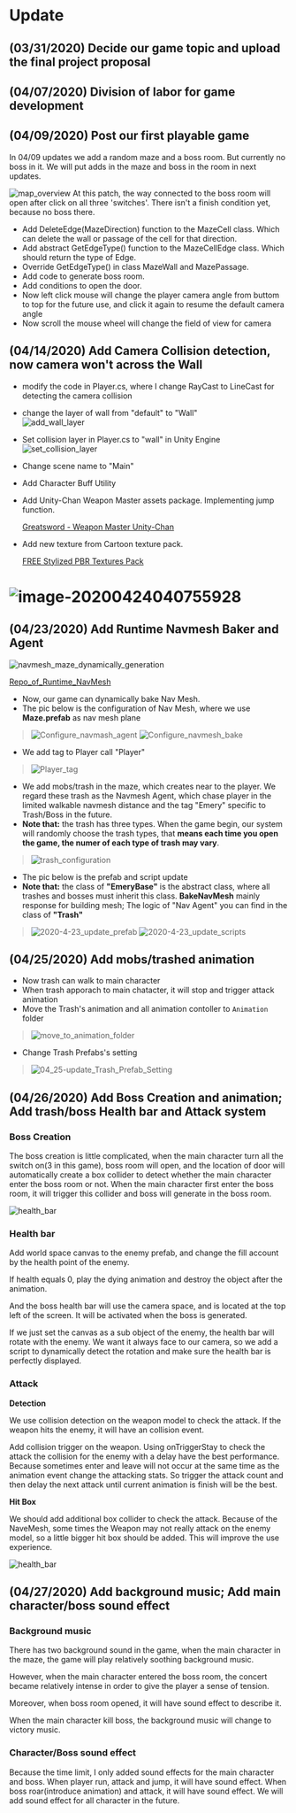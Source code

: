 # Update
## (03/31/2020) **Decide our game topic and upload the final project proposal**

## (04/07/2020) **Division of labor for game development**

## (04/09/2020) **Post our first playable game**

In 04/09 updates we add a random maze and a boss room.  But currently no boss in it. We will put adds in the maze and boss in the room in next updates. 

![map_overview](pic/update1.png) At this patch, the way connected to the boss room will open after click on all three 'switches'. There isn't a finish condition yet, because no boss there. 

* Add DeleteEdge(MazeDirection) function to the MazeCell class. Which can delete the wall or passage of the cell for that direction.
* Add abstract GetEdgeType() function to the MazeCellEdge class. Which should return the type of Edge.
* Override GetEdgeType() in class MazeWall and MazePassage.
* Add code to generate boss room. 
* Add conditions to open the door. 
* Now left click mouse will change the player camera angle from buttom to top for the future use, and click it again to resume the default camera angle
* Now scroll the mouse wheel will change the field of view for camera

## (04/14/2020) **Add Camera Collision detection, now camera won't across the Wall**

+ modify the code in Player.cs, where I change RayCast to LineCast for detecting the camera collision

+ change the layer of wall from "default" to "Wall"<br>
  ![add_wall_layer](pic/add_wall_layer.png)

+  Set collision layer in Player.cs to "wall" in Unity Engine<br>
 ![set_collision_layer](pic/set_collision_layer.png)
 
+ Change scene name to "Main"

+ Add Character Buff Utility

+ Add Unity-Chan Weapon Master assets package. Implementing jump function. 

    [Greatsword - Weapon Master Unity-Chan](https://assetstore.unity.com/packages/3d/animations/greatsword-weapon-master-unity-chan-103953)

+ Add new texture from Cartoon texture pack.

    [FREE Stylized PBR Textures Pack](https://assetstore.unity.com/packages/2d/textures-materials/free-stylized-pbr-textures-pack-111778)

![image-20200424040755928](pic/new_texture_preview.png)
=======
## (04/23/2020)  **Add Runtime Navmesh Baker and Agent**

![navmesh_maze_dynamically_generation](../readme_img/navmesh_maze_dynamically_generation.gif)

[Repo_of_Runtime_NavMesh](https://github.com/Unity-Technologies/NavMeshComponents)

+ Now, our game can dynamically bake Nav Mesh.
+ The pic below is the configuration of Nav Mesh, where we use **Maze.prefab** as nav mesh plane

> ![Configure_navmash_agent](pic/Configure_navmash_agent.png)
> ![Configure_navmesh_bake](pic/Configure_navmesh_bake.png)

+ We add tag to Player call "Player"

> ![Player_tag](pic/Player_tag.png)

+ We add mobs/trash in the maze, which creates near to the player. We regard these trash as the Navmesh Agent, which chase player in the limited walkable navmesh distance and the tag "Emery" specific to  Trash/Boss in the future.
+ **Note that:** the trash has three types. When the game begin, our system will randomly choose the trash types, that **means each time you open the game, the numer of each type of trash may vary**.

> ![trash_configuration](pic/trash_configuration.png)

+ The pic below is the prefab  and script update
+ **Note that:** the class of  **"EmeryBase"**  is the abstract class, where all trashes and bosses must inherit this class. **BakeNavMesh** mainly response for building mesh; The logic of "Nav Agent" you can find in the class of **"Trash"**

> ![2020-4-23_update_prefab](pic/2020-4-23_update_prefab.png)
> ![2020-4-23_update_scripts](pic/2020-4-23_update_scripts.png)

##  (04/25/2020)  **Add mobs/trashed animation**

+ Now trash can walk to main character
+ When trash apporach to main chatacter, it will stop and trigger attack animation
+ Move the Trash's animation and all animation contoller to `Animation` folder

> ![move_to_animation_folder](pic/move_trash_ani_to_animation_folder.png)

+ Change Trash Prefabs's setting

> ![04_25-update_Trash_Prefab_Setting](pic/04_25-update_Trash_Prefab_Setting.png)

## (04/26/2020)  **Add Boss Creation and animation; Add trash/boss Health bar  and Attack system**
### Boss Creation
The boss creation is little complicated, when the main character turn all the switch on(3 in this game), boss room will open, and the location of door will automatically create a box collider to detect whether the main character enter the boss room or not. When the main character first enter the boss room, it will trigger this collider and boss will generate in the boss room.

![health_bar](../readme_img/Boss_Room.gif)

### Health bar 
Add world space canvas to the enemy prefab, and change the fill account by the health point of the enemy.

If health equals 0, play the dying animation and destroy the object after the animation.

And the boss health bar will use the camera space, and is located at the top left of the screen. It will be activated when the boss is generated.

If we just set the canvas as a sub object of the enemy, the health bar will rotate with the enemy. We want it always face to our camera, so we add a script to dynamically detect the rotation and make sure the health bar is perfectly displayed.


###  Attack

**Detection**<br>

We use collision detection on the weapon model to check the attack. If the weapon hits the enemy, it will have an collision event.

Add collision trigger on the weapon. Using onTriggerStay to check the attack the collision for the enemy with a delay have the best performance. Because sometimes enter and leave will not occur at the same time as the animation event change the attacking stats. So trigger the attack count and then delay the next attack until current animation is finish will be the best.

**Hit Box**<br>

We should add additional box collider to check the attack. Because of the NaveMesh, some times the Weapon may not really attack on the enemy model, so a little bigger hit box should be added. This will improve the use experience.

![health_bar](../readme_img/Attack_system.gif)

## (04/27/2020)  **Add background music; Add main character/boss sound effect**

### Background music
There has two background sound in the game, when the main character in the maze, the game will play relatively soothing background music.

However, when the main character entered the boss room, the concert became relatively intense in order to give the player a sense of tension.

Moreover, when boss room opened, it will have sound effect to describe it.

When the main character kill boss, the background music will change to victory music.

### Character/Boss sound effect
Because the time limit, I only added sound effects for the main character and boss. When player run, attack and jump, it will have sound effect. When boss roar(introduce animation) and attack, it will have sound effect. We will add sound effect for all character in the future.

